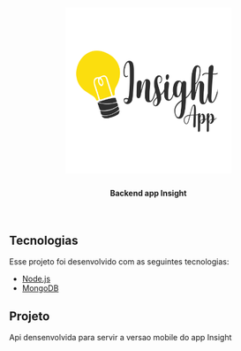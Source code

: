 <h1 align="center">
    <img alt="Insight" title="logo" src="https://github.com/arcanjolevi/mobile_app_insight/blob/master/assets/logoPrincipal.png" width="300px" />
</h1>

<h4 align="center">
  Backend app Insight
</h4>

<p align="center">
 
<br>

## Tecnologias

Esse projeto foi desenvolvido com as seguintes tecnologias:

- [Node.js](https://nodejs.org/en/)
- [MongoDB](https://www.mongodb.com/)


## Projeto

Api densenvolvida para servir a versao mobile do app Insight
